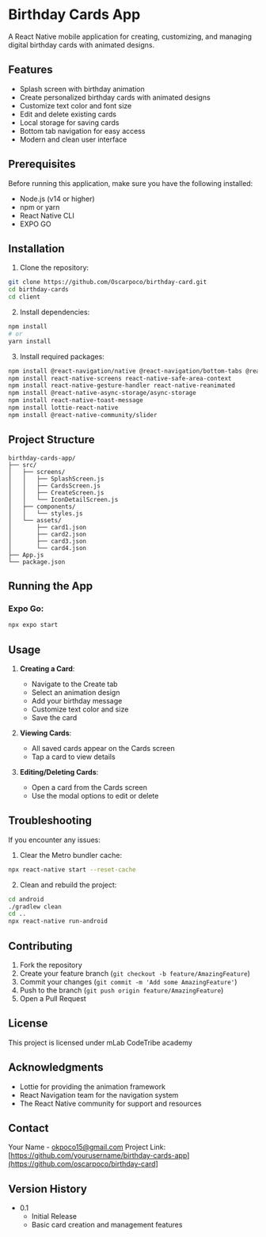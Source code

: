 # Birthday Cards App

A React Native mobile application for creating, customizing, and managing digital birthday cards with animated designs.

## Features

- Splash screen with birthday animation
- Create personalized birthday cards with animated designs
- Customize text color and font size
- Edit and delete existing cards
- Local storage for saving cards
- Bottom tab navigation for easy access
- Modern and clean user interface

## Prerequisites

Before running this application, make sure you have the following installed:
- Node.js (v14 or higher)
- npm or yarn
- React Native CLI
- EXPO GO

## Installation

1. Clone the repository:
```bash
git clone https://github.com/Oscarpoco/birthday-card.git
cd birthday-cards
cd client
```

2. Install dependencies:
```bash
npm install
# or
yarn install
```

3. Install required packages:
```bash
npm install @react-navigation/native @react-navigation/bottom-tabs @react-navigation/stack
npm install react-native-screens react-native-safe-area-context
npm install react-native-gesture-handler react-native-reanimated
npm install @react-native-async-storage/async-storage
npm install react-native-toast-message
npm install lottie-react-native
npm install @react-native-community/slider
```

## Project Structure

```
birthday-cards-app/
├── src/
│   ├── screens/
│   │   ├── SplashScreen.js
│   │   ├── CardsScreen.js
│   │   ├── CreateScreen.js
│   │   └── IconDetailScreen.js
│   ├── components/
│   │   └── styles.js
│   └── assets/
│       ├── card1.json
│       ├── card2.json
│       ├── card3.json
│       └── card4.json
├── App.js
└── package.json
```

## Running the App

### Expo Go:
```bash
npx expo start
```


## Usage

1. **Creating a Card**:
   - Navigate to the Create tab
   - Select an animation design
   - Add your birthday message
   - Customize text color and size
   - Save the card

2. **Viewing Cards**:
   - All saved cards appear on the Cards screen
   - Tap a card to view details

3. **Editing/Deleting Cards**:
   - Open a card from the Cards screen
   - Use the modal options to edit or delete

## Troubleshooting

If you encounter any issues:

1. Clear the Metro bundler cache:
```bash
npx react-native start --reset-cache
```

2. Clean and rebuild the project:
```bash
cd android
./gradlew clean
cd ..
npx react-native run-android
```

## Contributing

1. Fork the repository
2. Create your feature branch (`git checkout -b feature/AmazingFeature`)
3. Commit your changes (`git commit -m 'Add some AmazingFeature'`)
4. Push to the branch (`git push origin feature/AmazingFeature`)
5. Open a Pull Request

## License

This project is licensed under mLab CodeTribe academy

## Acknowledgments

- Lottie for providing the animation framework
- React Navigation team for the navigation system
- The React Native community for support and resources

## Contact

Your Name - [okpoco15@gmail.com](mailto:okpoco15@gmail.com)
Project Link: [https://github.com/yourusername/birthday-cards-app](https://github.com/oscarpoco/birthday-card]

## Version History

* 0.1
    * Initial Release
    * Basic card creation and management features
